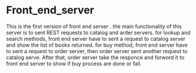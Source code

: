# Front_end_server
This is the first version of front end server .
the main functionality of this server is to sent REST requests to catalog and arder servers.
for lookup and search methods, front end server have to sent a request to catalog server and show the list of books returned.
for buy method, front end server have to sent a request to order server, then order server sent another request to catalog serve. After that, order server take the responce and forword it to front end server to show if buy process are done or fail.
